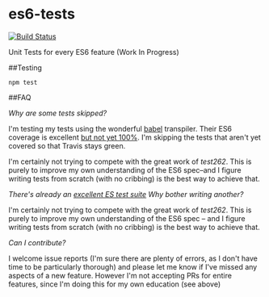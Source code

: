 # es6-tests

[![Build Status](https://secure.travis-ci.org/angus-c/es6-tests.png?branch=master)](http://travis-ci.org/angus-c/es6-tests)

Unit Tests for every ES6 feature (Work In Progress)

##Testing

```
npm test
```
##FAQ

_Why are some tests skipped?_

I'm testing my tests using the wonderful [babel](http://babeljs.io/) transpiler. Their ES6 coverage is excellent [but not yet 100%](http://kangax.github.io/compat-table/es6/#babel). I'm skipping the tests that aren't yet covered so that Travis stays green. 

I'm certainly not trying to compete with the great work of _test262_. This is purely to improve my own understanding of the ES6 spec–and I figure writing tests from scratch (with no cribbing) is the best way to achieve that.


_There's already an [excellent ES test suite](https://github.com/tc39/test262) Why bother writing another?_

I'm certainly not trying to compete with the great work of _test262_. This is purely to improve my own understanding of the ES6 spec – and I figure writing tests from scratch (with no cribbing) is the best way to achieve that.

_Can I contribute?_

I welcome issue reports (I'm sure there are plenty of errors, as I don't have time to be particularly thorough) and please let me know if I've missed any aspects of a new feature. However I'm not accepting PRs for entire features, since I'm doing this for my own education (see above)








